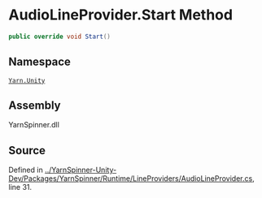 <!-- This file was generated by a tool. Do not edit this file by hand. -->

# AudioLineProvider.Start Method


```csharp
public override void Start()
```



## Namespace
[`Yarn.Unity`](/api/csharp/yarn.unity/README.md)

## Assembly
YarnSpinner.dll

## Source
Defined in [../YarnSpinner-Unity-Dev/Packages/YarnSpinner/Runtime/LineProviders/AudioLineProvider.cs](https://github.com/YarnSpinnerTool/YarnSpinner-Unity//blob/develop/Runtime/LineProviders/AudioLineProvider.cs#L31), line 31.
